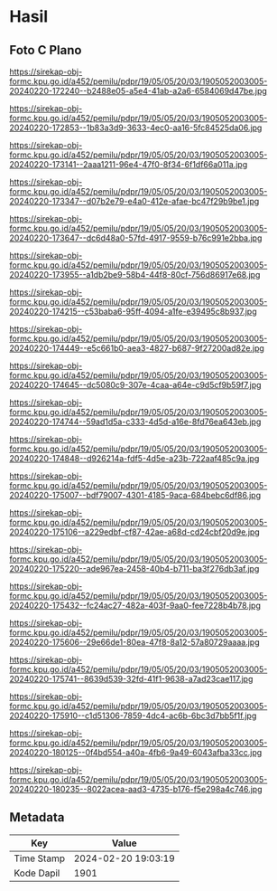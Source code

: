 # Hasil

## Foto C Plano

https://sirekap-obj-formc.kpu.go.id/a452/pemilu/pdpr/19/05/05/20/03/1905052003005-20240220-172240--b2488e05-a5e4-41ab-a2a6-6584069d47be.jpg

https://sirekap-obj-formc.kpu.go.id/a452/pemilu/pdpr/19/05/05/20/03/1905052003005-20240220-172853--1b83a3d9-3633-4ec0-aa16-5fc84525da06.jpg

https://sirekap-obj-formc.kpu.go.id/a452/pemilu/pdpr/19/05/05/20/03/1905052003005-20240220-173141--2aaa1211-96e4-47f0-8f34-6f1df66a011a.jpg

https://sirekap-obj-formc.kpu.go.id/a452/pemilu/pdpr/19/05/05/20/03/1905052003005-20240220-173347--d07b2e79-e4a0-412e-afae-bc47f29b9be1.jpg

https://sirekap-obj-formc.kpu.go.id/a452/pemilu/pdpr/19/05/05/20/03/1905052003005-20240220-173647--dc6d48a0-57fd-4917-9559-b76c991e2bba.jpg

https://sirekap-obj-formc.kpu.go.id/a452/pemilu/pdpr/19/05/05/20/03/1905052003005-20240220-173955--a1db2be9-58b4-44f8-80cf-756d86917e68.jpg

https://sirekap-obj-formc.kpu.go.id/a452/pemilu/pdpr/19/05/05/20/03/1905052003005-20240220-174215--c53baba6-95ff-4094-a1fe-e39495c8b937.jpg

https://sirekap-obj-formc.kpu.go.id/a452/pemilu/pdpr/19/05/05/20/03/1905052003005-20240220-174449--e5c661b0-aea3-4827-b687-9f27200ad82e.jpg

https://sirekap-obj-formc.kpu.go.id/a452/pemilu/pdpr/19/05/05/20/03/1905052003005-20240220-174645--dc5080c9-307e-4caa-a64e-c9d5cf9b59f7.jpg

https://sirekap-obj-formc.kpu.go.id/a452/pemilu/pdpr/19/05/05/20/03/1905052003005-20240220-174744--59ad1d5a-c333-4d5d-a16e-8fd76ea643eb.jpg

https://sirekap-obj-formc.kpu.go.id/a452/pemilu/pdpr/19/05/05/20/03/1905052003005-20240220-174848--d926214a-fdf5-4d5e-a23b-722aaf485c9a.jpg

https://sirekap-obj-formc.kpu.go.id/a452/pemilu/pdpr/19/05/05/20/03/1905052003005-20240220-175007--bdf79007-4301-4185-9aca-684bebc6df86.jpg

https://sirekap-obj-formc.kpu.go.id/a452/pemilu/pdpr/19/05/05/20/03/1905052003005-20240220-175106--a229edbf-cf87-42ae-a68d-cd24cbf20d9e.jpg

https://sirekap-obj-formc.kpu.go.id/a452/pemilu/pdpr/19/05/05/20/03/1905052003005-20240220-175220--ade967ea-2458-40b4-b711-ba3f276db3af.jpg

https://sirekap-obj-formc.kpu.go.id/a452/pemilu/pdpr/19/05/05/20/03/1905052003005-20240220-175432--fc24ac27-482a-403f-9aa0-fee7228b4b78.jpg

https://sirekap-obj-formc.kpu.go.id/a452/pemilu/pdpr/19/05/05/20/03/1905052003005-20240220-175606--29e66de1-80ea-47f8-8a12-57a80729aaaa.jpg

https://sirekap-obj-formc.kpu.go.id/a452/pemilu/pdpr/19/05/05/20/03/1905052003005-20240220-175741--8639d539-32fd-41f1-9638-a7ad23cae117.jpg

https://sirekap-obj-formc.kpu.go.id/a452/pemilu/pdpr/19/05/05/20/03/1905052003005-20240220-175910--c1d51306-7859-4dc4-ac6b-6bc3d7bb5f1f.jpg

https://sirekap-obj-formc.kpu.go.id/a452/pemilu/pdpr/19/05/05/20/03/1905052003005-20240220-180125--0f4bd554-a40a-4fb6-9a49-6043afba33cc.jpg

https://sirekap-obj-formc.kpu.go.id/a452/pemilu/pdpr/19/05/05/20/03/1905052003005-20240220-180235--8022acea-aad3-4735-b176-f5e298a4c746.jpg


## Metadata

| Key        | Value               |
| ---------- | ------------------- |
| Time Stamp | 2024-02-20 19:03:19 |
| Kode Dapil | 1901                |



